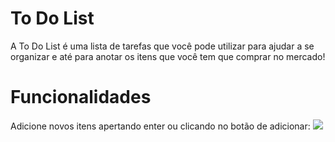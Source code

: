 # To Do List
A To Do List é uma lista de tarefas que você pode utilizar para ajudar a se organizar e até para anotar os itens que você tem que comprar no mercado!

# Funcionalidades

Adicione novos itens apertando enter ou clicando no botão de adicionar:
![](https://i.imgur.com/ZsAqoZF.gif)
